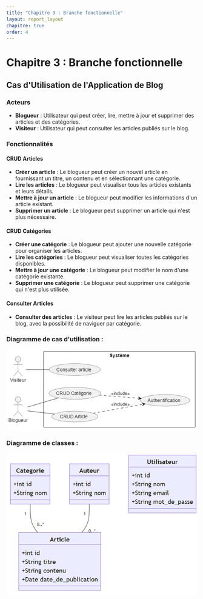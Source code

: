 ```yaml
---
title: "Chapitre 3 : Branche fonctionnelle"
layout: report_layout  
chapitre: true
order: 4
---
```

<a id="chapitre3"></a>

# Chapitre 3 : Branche fonctionnelle
## Cas d'Utilisation de l'Application de Blog

### Acteurs
- **Blogueur** : Utilisateur qui peut créer, lire, mettre à jour et supprimer des articles et des catégories.
- **Visiteur** : Utilisateur qui peut consulter les articles publiés sur le blog.

### Fonctionnalités

#### CRUD Articles
- **Créer un article** : Le blogueur peut créer un nouvel article en fournissant un titre, un contenu et en sélectionnant une catégorie.
- **Lire les articles** : Le blogueur peut visualiser tous les articles existants et leurs détails.
- **Mettre à jour un article** : Le blogueur peut modifier les informations d'un article existant.
- **Supprimer un article** : Le blogueur peut supprimer un article qui n'est plus nécessaire.

#### CRUD Catégories
- **Créer une catégorie** : Le blogueur peut ajouter une nouvelle catégorie pour organiser les articles.
- **Lire les catégories** : Le blogueur peut visualiser toutes les catégories disponibles.
- **Mettre à jour une catégorie** : Le blogueur peut modifier le nom d'une catégorie existante.
- **Supprimer une catégorie** : Le blogueur peut supprimer une catégorie qui n'est plus utilisée.

#### Consulter Articles
- **Consulter des articles** : Le visiteur peut lire les articles publiés sur le blog, avec la possibilité de naviguer par catégorie.

### Diagramme de cas d'utilisation :

![Cas d'Utilisation](image-1.png)

### Diagramme de classes :

![Diagramme de classes](image-2.png)
